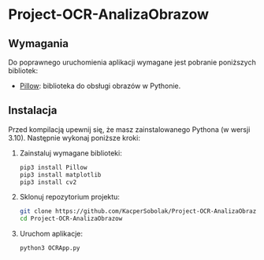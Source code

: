 # Project-OCR-AnalizaObrazow

## Wymagania
Do poprawnego uruchomienia aplikacji wymagane jest pobranie poniższych bibliotek:

- [Pillow](https://pypi.org/project/pillow/): biblioteka do obsługi obrazów w Pythonie.

## Instalacja
Przed kompilacją upewnij się, że masz zainstalowanego Pythona (w wersji 3.10). Następnie wykonaj poniższe kroki:

1. Zainstaluj wymagane biblioteki:

   ```bash
   pip3 install Pillow
   pip3 install matplotlib
   pip3 install cv2
   ```

2. Sklonuj repozytorium projektu:

   ```bash
   git clone https://github.com/KacperSobolak/Project-OCR-AnalizaObrazow.git
   cd Project-OCR-AnalizaObrazow
   ```

3. Uruchom aplikacje:

    ```bash
    python3 OCRApp.py
    ```